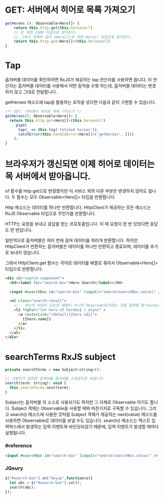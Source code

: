 # GET: 서버에서 히어로 목록 가져오기 
```js
getHeroes (): Observable<Hero[]> {
    return this.http.get(this.heroesUrl)
    // 로 하면 JSON 타입으로 받아온다.
    // 그래서 아래와 같이 <Hero[]>로 하면 Hero[] 타입으로 받아온다.
    return this.http.get<Hero[]>(this.heroesUrl)
}
```

# Tap 
옵저버블 데이터를 확인하려면 RxJS가 제공하는 tap 연산자를 사용하면 됩니다. 이 연산자는 옵저버블 데이터를 사용해서 어떤 동작을 수행 하는데, 옵저버블 데이터는 변경하지 않고 그대로 전달합니다.

getHeroes 메소드에 tap을 활용하는 로직을 넣으면 다음과 같이 구현할 수 있습니다.
```js
/** GET: 서버에서 히어로 목록 가져오기 */
getHeroes(): Observable<Hero[]> {
  return this.http.get<Hero[]>(this.heroesUrl)
    .pipe(
      tap(_ => this.log('fetched heroes')),
      catchError(this.handleError<Hero[]>('getHeroes', []))
    );
}
```

# 브라우저가 갱신되면 이제 히어로 데이터는 목 서버에서 받아옵니다.
of 함수를 http.get으로 변경했지만 이 서비스 외의 다른 부분은 변경하지 않아도 됩니다. 
두 함수는 모두 Observable<Hero[]> 타입을 반환합니다.

Http 메소드는 데이터를 하나만 반환합니다.
HttpClient가 제공하는 모든 메소드는 RxJS Observable 타입으로 무언가를 반환합니다.

HTTP는 요청을 보내고 응답을 받는 프로토콜입니다. 이 때 요청이 한 번 있었다면 응답도 한 번입니다.

일반적으로 옵저버블은 여러 번에 걸쳐 데이터를 여러개 반환합니다. 하지만 HttpClient가 반환하는 옵저버블은 데이터를 하나만 반환하고 종료되며, 데이터를 추가로 보내지 않습니다.

그래서 HttpClient.get 함수는 히어로 데이터를 배열로 묶어서 Observable<Hero[]> 타입으로 반환합니다.



```html
<div id="search-component">
  <h4><label for="search-box">Hero Search</label></h4>
 
  <input #searchBox id="search-box" (input)="search(searchBox.value)" />
 
  <ul class="search-result">
    <!-- 변수의 타입이 단순한 배열이 아니라 Observable이라는 것을 표현할 때 heroes$ 접미사를 붙인다. -->
    <li *ngFor="let hero of heroes$ | async" >
      <a routerLink="/detail/{{hero.id}}">
        {{hero.name}}
      </a>
    </li>
  </ul>
</div>
```

# searchTerms RxJS subject
```js
private searchTerms = new Subject<string>();

// 사용자가 입력한 검색어를 옵저버블 스트림으로 보냅니다.
search(term: string): void {
  this.searchTerms.next(term);
}
```

Subject는 옵저버블 의 소스로 사용되기도 하지만 그 자체로 Observable 이기도 합니다. Subject 객체는 Observable을 사용할 때와 마찬가지로 구독할 수 있습니다.
그리고 search() 메소드에 사용한 것처럼 Subject 객체가 제공하는 next(value) 메소드를 사용하면 Observable로 데이터를 보낼 수도 있습니다.
search() 메소드는 텍스트 입력박스에서 발생하는 입력 이벤트와 바인딩되었기 때문에, 입력 이벤트가 발생할 때마다 실행됩니다.

### #reference
```html
<input #searchBox id="search-box" (input)="search(searchBox.value)" />
```

### JQeury
```js
$("#search-box").on("keyup",function(e){
  let abc = $("#search-box").val();
  search(abc);
});
```